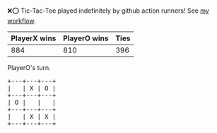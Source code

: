 :x::o: Tic-Tac-Toe played indefinitely by github action runners! See [my workflow](.github/workflows/play.yaml).

|PlayerX wins|PlayerO wins|Ties|
|-|-|-|
|884|810|396|

PlayerO's turn.

<pre>
+---+---+---+
|   | X | O |
+---+---+---+
| O |   |   |
+---+---+---+
|   | X | X |
+---+---+---+
</pre>